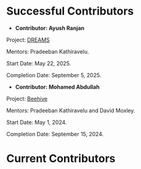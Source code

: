 # Successful Contributors

- **Contributor: Ayush Ranjan**

Project: [DREAMS](https://github.com/KathiraveluLab/DREAMS) 

Mentors: Pradeeban Kathiravelu.

Start Date: May 22, 2025.

Completion Date: September 5, 2025.

- **Contributor: Mohamed Abdullah**

Project: [Beehive](https://github.com/KathiraveluLab/Beehive) 

Mentors: Pradeeban Kathiravelu and David Moxley.

Start Date: May 1, 2024.

Completion Date: September 15, 2024.

# Current Contributors


